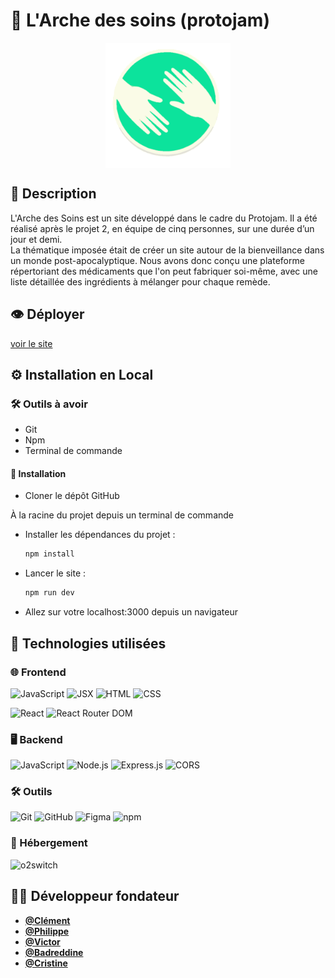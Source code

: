 # 🧪 L'Arche des soins (protojam)
<div style="display: flex; justify-content: center; width: 100%;">
  <img src="client/public/images/logo-big.png" alt="logo cinéStream" width="200">
</div>

## 🎯 Description
L'Arche des Soins est un site développé dans le cadre du Protojam. Il a été réalisé après le projet 2, en équipe de cinq personnes, sur une durée d’un jour et demi.  
La thématique imposée était de créer un site autour de la bienveillance dans un monde post-apocalyptique. Nous avons donc conçu une plateforme répertoriant des médicaments que l'on peut fabriquer soi-même, avec une liste détaillée des ingrédients à mélanger pour chaque remède. 

## 👁️ Déployer
[voir le site](https://protojam.clement-fiquet.fr)

## ⚙️ Installation en Local
### 🛠️ Outils à avoir
- Git
- Npm
- Terminal de commande

#### 🛜 Installation
- Cloner le dépôt GitHub

À la racine du projet depuis un terminal de commande
 - Installer les dépendances du projet :
    ```sh
    npm install
    ```
  - Lancer le site :
    ```sh
    npm run dev
    ```
  - Allez sur votre localhost:3000 depuis un navigateur

## 🤖 Technologies utilisées
### 🌐 Frontend  
![JavaScript](https://img.shields.io/badge/JavaScript-F7DF1E?logo=javascript&logoColor=black)
![JSX](https://img.shields.io/badge/JSX-61DAFB?logo=react&logoColor=black)
![HTML](https://img.shields.io/badge/HTML-E34F26?logo=html5&logoColor=white)
![CSS](https://img.shields.io/badge/CSS-1572B6?logo=css3&logoColor=white) 

![React](https://img.shields.io/badge/React-18-blue?logo=react)
![React Router DOM](https://img.shields.io/badge/React_Router_DOM-CA4245?logo=react-router&logoColor=white)

### 🖥️ Backend  
![JavaScript](https://img.shields.io/badge/JavaScript-F7DF1E?logo=javascript&logoColor=black)
![Node.js](https://img.shields.io/badge/Node.js-43853d?logo=node.js&logoColor=white)
![Express.js](https://img.shields.io/badge/Express.js-000000?logo=express)
![CORS](https://img.shields.io/badge/CORS-2E8B57?logo=cors&logoColor=white)

### 🛠️ Outils
![Git](https://img.shields.io/badge/Git-F05032?logo=git&logoColor=white)
![GitHub](https://img.shields.io/badge/GitHub-181717?logo=github&logoColor=white)
![Figma](https://img.shields.io/badge/Figma-F24E1E?logo=figma&logoColor=white)
![npm](https://img.shields.io/badge/npm-CB3837?logo=npm&logoColor=white)


### 🚀 Hébergement  
![o2switch](https://img.shields.io/badge/o2switch-FF6600?logoColor=white)

## 👨‍💻 Développeur fondateur
- **[@Clément](https://github.com/clement4444)**    
- **[@Philippe](https://github.com/Philippevde)**   
- **[@Victor](https://github.com/victorSanLopez)**   
- **[@Badreddine](https://github.com/Badre-s)**   
- **[@Cristine](https://github.com/ChristineV67)**   